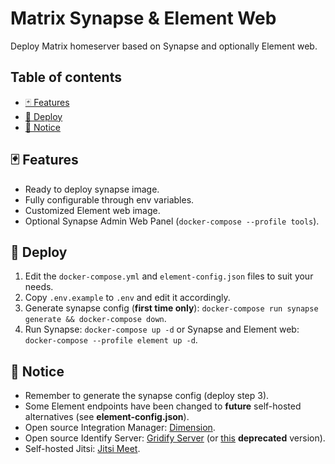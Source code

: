# Matrix Synapse & Element Web

Deploy Matrix homeserver based on Synapse and optionally Element web.

## Table of contents

- [🃏 Features](#-features)
- [🚀 Deploy](#-deploy)
- [📜 Notice](#-notice)

## 🃏 Features

- Ready to deploy synapse image.
- Fully configurable through env variables.
- Customized Element web image.
- Optional Synapse Admin Web Panel (`docker-compose --profile tools`).

## 🚀 Deploy

1. Edit the `docker-compose.yml` and `element-config.json` files to suit your needs.
2. Copy `.env.example` to `.env` and edit it accordingly.
3. Generate synapse config (**first time only**): `docker-compose run synapse generate && docker-compose down`.
4. Run Synapse: `docker-compose up -d` or Synapse and Element web: `docker-compose --profile element up -d`.

## 📜 Notice

- Remember to generate the synapse config (deploy step 3).
- Some Element endpoints have been changed to **future** self-hosted alternatives (see **element-config.json**).
- Open source Integration Manager: [Dimension](https://github.com/turt2live/matrix-dimension).
- Open source Identify Server: [Gridify Server](https://gitlab.com/kamax-io/software/gridify/server) (or [this](https://github.com/kamax-matrix/mxisd) **deprecated** version).
- Self-hosted Jitsi: [Jitsi Meet](https://github.com/jitsi/jitsi-meet).
